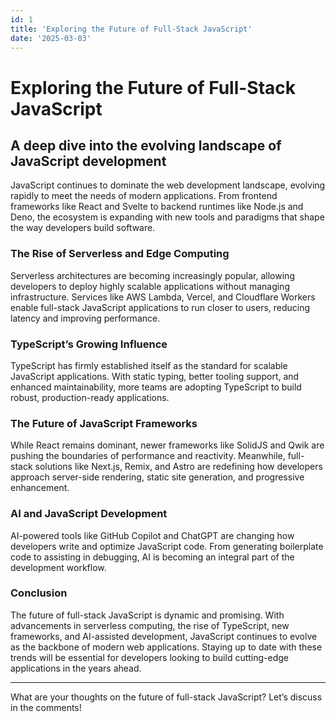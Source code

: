 ```yaml
---
id: 1
title: 'Exploring the Future of Full-Stack JavaScript'
date: '2025-03-03'
---
```


# Exploring the Future of Full-Stack JavaScript  
## A deep dive into the evolving landscape of JavaScript development  

JavaScript continues to dominate the web development landscape, evolving rapidly to meet the needs of modern applications. From frontend frameworks like React and Svelte to backend runtimes like Node.js and Deno, the ecosystem is expanding with new tools and paradigms that shape the way developers build software.  

### The Rise of Serverless and Edge Computing  
Serverless architectures are becoming increasingly popular, allowing developers to deploy highly scalable applications without managing infrastructure. Services like AWS Lambda, Vercel, and Cloudflare Workers enable full-stack JavaScript applications to run closer to users, reducing latency and improving performance.  

### TypeScript’s Growing Influence  
TypeScript has firmly established itself as the standard for scalable JavaScript applications. With static typing, better tooling support, and enhanced maintainability, more teams are adopting TypeScript to build robust, production-ready applications.  

### The Future of JavaScript Frameworks  
While React remains dominant, newer frameworks like SolidJS and Qwik are pushing the boundaries of performance and reactivity. Meanwhile, full-stack solutions like Next.js, Remix, and Astro are redefining how developers approach server-side rendering, static site generation, and progressive enhancement.  

### AI and JavaScript Development  
AI-powered tools like GitHub Copilot and ChatGPT are changing how developers write and optimize JavaScript code. From generating boilerplate code to assisting in debugging, AI is becoming an integral part of the development workflow.  

### Conclusion  
The future of full-stack JavaScript is dynamic and promising. With advancements in serverless computing, the rise of TypeScript, new frameworks, and AI-assisted development, JavaScript continues to evolve as the backbone of modern web applications. Staying up to date with these trends will be essential for developers looking to build cutting-edge applications in the years ahead.  

---

What are your thoughts on the future of full-stack JavaScript? Let’s discuss in the comments!  